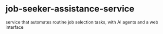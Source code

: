 # job-seeker-assistance-service
service that automates routine job selection tasks, with AI agents and a web interface
